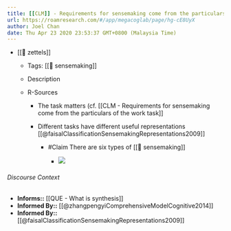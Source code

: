 ```yaml
---
title: [[CLM]] - Requirements for sensemaking come from the particulars of the work task
url: https://roamresearch.com/#/app/megacoglab/page/hg-cE8UyX
author: Joel Chan
date: Thu Apr 23 2020 23:53:37 GMT+0800 (Malaysia Time)
---
```


- [[🌲 zettels]]

    - Tags: [[🧱 sensemaking]]

    - Description

    - R-Sources

        - The task matters (cf. [[CLM - Requirements for sensemaking come from the particulars of the work task]]

        - Different tasks have different useful representations [[@faisalClassificationSensemakingRepresentations2009]]

            - #Claim There are six types of [[🧱 sensemaking]]

                - ![](https://firebasestorage.googleapis.com/v0/b/firescript-577a2.appspot.com/o/imgs%2Fapp%2Fmegacoglab%2FqdcGCqArok?alt=media&token=e2779270-f193-4247-ad3f-6269f9152034)

###### Discourse Context

- **Informs::** [[QUE - What is synthesis]]
- **Informed By::** [[@zhangpengyiComprehensiveModelCognitive2014]]
- **Informed By::** [[@faisalClassificationSensemakingRepresentations2009]]
